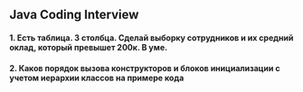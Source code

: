 ## Java Coding Interview

#### 1. Есть таблица. 3 столбца. Сделай выборку сотрудников и их средний оклад, который превышет 200к. В уме.

#### 2. Каков порядок вызова конструкторов и  блоков инициализации с учетом иерархии классов на примере кода